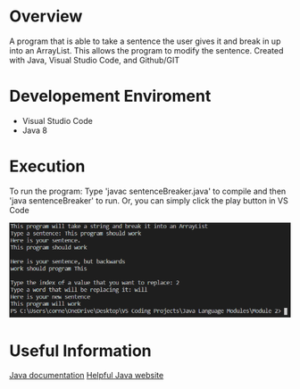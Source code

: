 # Overview
A program that is able to take a sentence the user gives it and break in up into an ArrayList. This allows the program to modify the sentence. Created with Java, Visual Studio Code, and Github/GIT

# Developement Enviroment

* Visual Studio Code
* Java 8


# Execution

To run the program: Type 'javac sentenceBreaker.java' to compile and then 'java sentenceBreaker' to run. Or, you can simply click the play button in VS Code

![A screenshot of the program after it runs](screenshot.png)

# Useful Information

[Java documentation](https://docs.oracle.com/javase/tutorial/)
[Helpful Java website](https://www.w3schools.com/java/default.asp)